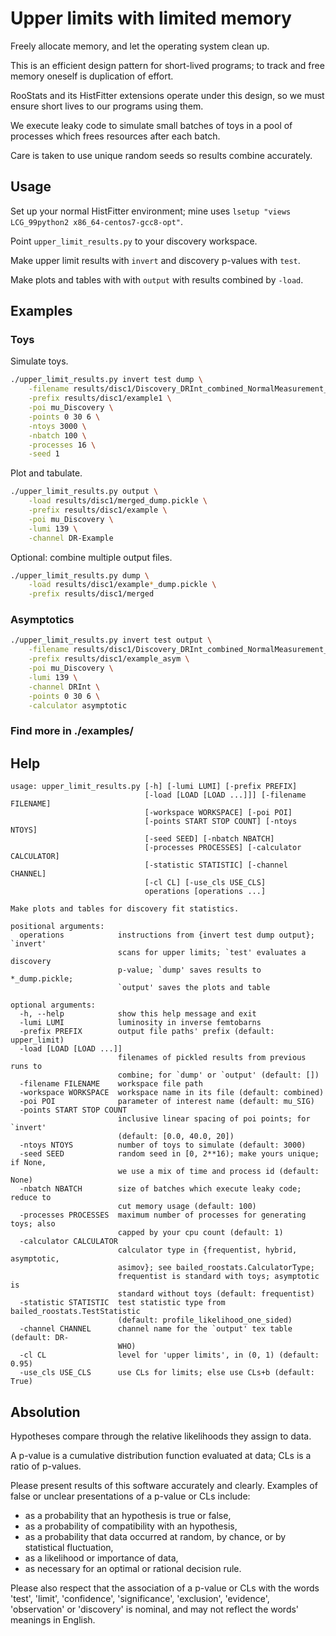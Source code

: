 # Upper limits with limited memory

Freely allocate memory, and let the operating system clean up.

This is an efficient design pattern for short-lived programs;
to track and free memory oneself is duplication of effort.

RooStats and its HistFitter extensions operate under this design,
so we must ensure short lives to our programs using them.

We execute leaky code to simulate small batches of toys in a
pool of processes which frees resources after each batch.

Care is taken to use unique random seeds so results combine accurately.


## Usage

Set up your normal HistFitter environment;
mine uses `lsetup "views LCG_99python2 x86_64-centos7-gcc8-opt"`.

Point `upper_limit_results.py` to your discovery workspace.

Make upper limit results with `invert` and discovery p-values with `test`.

Make plots and tables with with `output` with results combined by `-load`.


## Examples

### Toys

Simulate toys.

```bash
./upper_limit_results.py invert test dump \
    -filename results/disc1/Discovery_DRInt_combined_NormalMeasurement_model.root \
    -prefix results/disc1/example1 \
    -poi mu_Discovery \
    -points 0 30 6 \
    -ntoys 3000 \
    -nbatch 100 \
    -processes 16 \
    -seed 1

```

Plot and tabulate.

```bash
./upper_limit_results.py output \
    -load results/disc1/merged_dump.pickle \
    -prefix results/disc1/example \
    -poi mu_Discovery \
    -lumi 139 \
    -channel DR-Example

```

Optional: combine multiple output files.

```bash
./upper_limit_results.py dump \
    -load results/disc1/example*_dump.pickle \
    -prefix results/disc1/merged

```


### Asymptotics

```bash
./upper_limit_results.py invert test output \
    -filename results/disc1/Discovery_DRInt_combined_NormalMeasurement_model.root \
    -prefix results/disc1/example_asym \
    -poi mu_Discovery \
    -lumi 139 \
    -channel DRInt \
    -points 0 30 6 \
    -calculator asymptotic

```

### Find more in ./examples/

## Help
```
usage: upper_limit_results.py [-h] [-lumi LUMI] [-prefix PREFIX]
                              [-load [LOAD [LOAD ...]]] [-filename FILENAME]
                              [-workspace WORKSPACE] [-poi POI]
                              [-points START STOP COUNT] [-ntoys NTOYS]
                              [-seed SEED] [-nbatch NBATCH]
                              [-processes PROCESSES] [-calculator CALCULATOR]
                              [-statistic STATISTIC] [-channel CHANNEL]
                              [-cl CL] [-use_cls USE_CLS]
                              operations [operations ...]

Make plots and tables for discovery fit statistics.

positional arguments:
  operations            instructions from {invert test dump output}; `invert'
                        scans for upper limits; `test' evaluates a discovery
                        p-value; `dump' saves results to *_dump.pickle;
                        `output' saves the plots and table

optional arguments:
  -h, --help            show this help message and exit
  -lumi LUMI            luminosity in inverse femtobarns
  -prefix PREFIX        output file paths' prefix (default: upper_limit)
  -load [LOAD [LOAD ...]]
                        filenames of pickled results from previous runs to
                        combine; for `dump' or `output' (default: [])
  -filename FILENAME    workspace file path
  -workspace WORKSPACE  workspace name in its file (default: combined)
  -poi POI              parameter of interest name (default: mu_SIG)
  -points START STOP COUNT
                        inclusive linear spacing of poi points; for `invert'
                        (default: [0.0, 40.0, 20])
  -ntoys NTOYS          number of toys to simulate (default: 3000)
  -seed SEED            random seed in [0, 2**16); make yours unique; if None,
                        we use a mix of time and process id (default: None)
  -nbatch NBATCH        size of batches which execute leaky code; reduce to
                        cut memory usage (default: 100)
  -processes PROCESSES  maximum number of processes for generating toys; also
                        capped by your cpu count (default: 1)
  -calculator CALCULATOR
                        calculator type in {frequentist, hybrid, asymptotic,
                        asimov}; see bailed_roostats.CalculatorType;
                        frequentist is standard with toys; asymptotic is
                        standard without toys (default: frequentist)
  -statistic STATISTIC  test statistic type from bailed_roostats.TestStatistic
                        (default: profile_likelihood_one_sided)
  -channel CHANNEL      channel name for the `output' tex table (default: DR-
                        WHO)
  -cl CL                level for 'upper limits', in (0, 1) (default: 0.95)
  -use_cls USE_CLS      use CLs for limits; else use CLs+b (default: True)

```


## Absolution

Hypotheses compare through the relative likelihoods they assign to data.

A p-value is a cumulative distribution function evaluated at data; CLs is a
ratio of p-values.

Please present results of this software accurately and clearly.
Examples of false or unclear presentations of a p-value or CLs include:

 - as a probability that an hypothesis is true or false,
 - as a probability of compatibility with an hypothesis,
 - as a probability that data occurred at random, by chance, or by
   statistical fluctuation,
 - as a likelihood or importance of data,
 - as necessary for an optimal or rational decision rule.

Please also respect that the association of a p-value or CLs with the words
'test', 'limit', 'confidence', 'significance', 'exclusion', 'evidence',
'observation' or 'discovery' is nominal, and may not reflect the words' meanings
in English.
